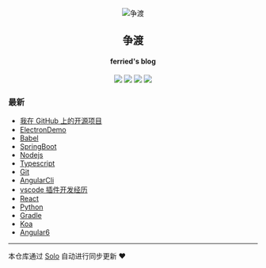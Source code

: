 <p align="center"><img alt="争渡" src="https://s2.ax1x.com/2019/08/19/mlrm34.th.png"></p><h2 align="center">
争渡
</h2>

<h4 align="center">ferried's blog</h4>
<p align="center"><a title="争渡" target="_blank" href="https://github.com/ferried/solo-blog"><img src="https://img.shields.io/github/last-commit/ferried/solo-blog.svg?style=flat-square&color=FF9900"></a>
<a title="GitHub repo size in bytes" target="_blank" href="https://github.com/ferried/solo-blog"><img src="https://img.shields.io/github/repo-size/ferried/solo-blog.svg?style=flat-square"></a>
<a title="Solo Version" target="_blank" href="https://github.com/b3log/solo/releases"><img src="https://img.shields.io/badge/solo-3.6.4-f1e05a.svg?style=flat-square&color=blueviolet"></a>
<a title="Hits" target="_blank" href="https://github.com/b3log/hits"><img src="https://hits.b3log.org/ferried/solo-blog.svg"></a></p>

### 最新

* [我在 GitHub 上的开源项目](http://blog.ferried.cn:8080/my-github-repos)
* [ElectronDemo](http://blog.ferried.cn:8080/articles/2019/08/19/1566178789711.html)
* [Babel](http://blog.ferried.cn:8080/articles/2019/08/19/1566178740285.html)
* [SpringBoot](http://blog.ferried.cn:8080/articles/2019/08/19/1566178661370.html)
* [Nodejs](http://blog.ferried.cn:8080/articles/2019/08/19/1566178571707.html)
* [Typescript](http://blog.ferried.cn:8080/articles/2019/08/19/1566178523818.html)
* [Git](http://blog.ferried.cn:8080/articles/2019/08/19/1566178402477.html)
* [AngularCli](http://blog.ferried.cn:8080/articles/2019/08/19/1566177948951.html)
* [vscode 插件开发经历](http://blog.ferried.cn:8080/articles/2019/08/19/1566177776340.html)
* [React](http://blog.ferried.cn:8080/articles/2019/08/19/1566177016645.html)
* [Python](http://blog.ferried.cn:8080/articles/2019/08/19/1566176967608.html)
* [Gradle](http://blog.ferried.cn:8080/articles/2019/08/19/1566176857184.html)
* [Koa](http://blog.ferried.cn:8080/articles/2019/08/19/1566176781560.html)
* [Angular6](http://blog.ferried.cn:8080/articles/2019/08/19/1566176660956.html)



---

本仓库通过 [Solo](https://github.com/b3log/solo) 自动进行同步更新 ❤️ 